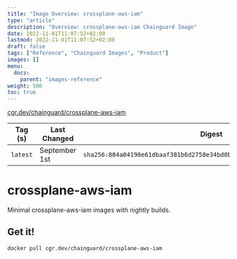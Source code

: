 ```yaml
---
title: "Image Overview: crossplane-aws-iam"
type: "article"
description: "Overview: crossplane-aws-iam Chainguard Image"
date: 2022-11-01T11:07:52+02:00
lastmod: 2022-11-01T11:07:52+02:00
draft: false
tags: ["Reference", "Chainguard Images", "Product"]
images: []
menu:
  docs:
    parent: "images-reference"
weight: 500
toc: true
---
```


[cgr.dev/chainguard/crossplane-aws-iam](https://github.com/chainguard-images/images/tree/main/images/crossplane-aws-iam)

| Tag (s)   | Last Changed  | Digest                                                                    |
|-----------|---------------|---------------------------------------------------------------------------|
|  `latest` | September 1st | `sha256:804a04190e61dbaaf381b6d2758e34bd0b5f6213e1c26a9dd9d3be30e5cb7f5a` |

# crossplane-aws-iam

Minimal crossplane-aws-iam images with nightly builds.

## Get it!

```shell
docker pull cgr.dev/chainguard/crossplane-aws-iam
```
